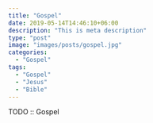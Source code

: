 ```yaml
---
title: "Gospel"
date: 2019-05-14T14:46:10+06:00
description: "This is meta description"
type: "post"
image: "images/posts/gospel.jpg"
categories: 
  - "Gospel"
tags:
  - "Gospel"
  - "Jesus"
  - "Bible"
---
```


TODO :: Gospel


